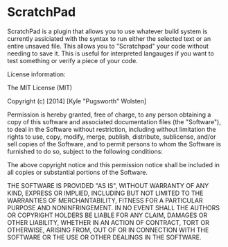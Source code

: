 ScratchPad
==========

ScratchPad is a plugin that allows you to use whatever build system is currently assiciated with the syntax to run either the selected text or an entire unsaved file.
This allows you to "Scratchpad" your code without needing to save it. This is useful for interpreted langauges if you want to test something or verify a piece of your code.


License information:

The MIT License (MIT)

Copyright (c) [2014] [Kyle "Pugsworth" Wolsten]

Permission is hereby granted, free of charge, to any person obtaining a copy
of this software and associated documentation files (the "Software"), to deal
in the Software without restriction, including without limitation the rights
to use, copy, modify, merge, publish, distribute, sublicense, and/or sell
copies of the Software, and to permit persons to whom the Software is
furnished to do so, subject to the following conditions:

The above copyright notice and this permission notice shall be included in all
copies or substantial portions of the Software.

THE SOFTWARE IS PROVIDED "AS IS", WITHOUT WARRANTY OF ANY KIND, EXPRESS OR
IMPLIED, INCLUDING BUT NOT LIMITED TO THE WARRANTIES OF MERCHANTABILITY,
FITNESS FOR A PARTICULAR PURPOSE AND NONINFRINGEMENT. IN NO EVENT SHALL THE
AUTHORS OR COPYRIGHT HOLDERS BE LIABLE FOR ANY CLAIM, DAMAGES OR OTHER
LIABILITY, WHETHER IN AN ACTION OF CONTRACT, TORT OR OTHERWISE, ARISING FROM,
OUT OF OR IN CONNECTION WITH THE SOFTWARE OR THE USE OR OTHER DEALINGS IN THE
SOFTWARE.
